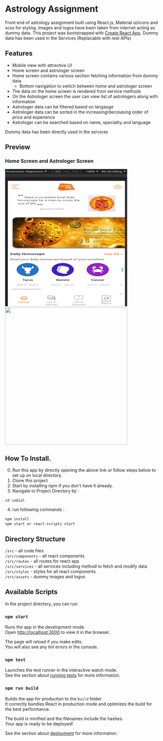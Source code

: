 # Astrology Assignment

Front end of astrology assignment built using React.js, Material ui/icons and scss for styling.
Images and logos have been taken from internet acting as dummy data.
This project was bootstrapped with [Create React App](https://github.com/facebook/create-react-app).
Dummy data has been used in the Services (Replacable with rest APIs)

## Features
- Mobile view with attractive UI
- Home screen and astrologer screen
- Home screen contains various section fetching information from dummy data
    - Bottom navigation to switch between home and astrologer screen
- The data on the home screen is rendered from service methods
- On the Astrologer screen the user can view list of astrologers along with information
- Astrologer data can be filtered based on langauge
- Astrologer data can be sorted in the increasing/decreasing order of price and experience
- Astrologer can be searched based on name, speciality and language

Dummy data has been directly used in the services

## Preview
### Home Screen and Astrologer Screen
<img src="src/assets/preview/HomeScreen.png" width="400px" height="450px"></img> <img src="src/assets/preview/Astrologer
    Screen.png" width="400px" height="450px"></img>

## How To Install.

0. Run this app by directly opening the above link or follow steps below to set up on local directory.
1. Clone this project
2. Start by installing npm if you don't have it already.
3. Navigate to Project Directory by :
```
cd codial
```
4. run following commands :
```
npm install 
npm start or react-scripts start
```
## Directory Structure

`/src` - all code files <br>
`/src/components` - all react components <br>
`/src/routes` - all routes for react app <br>
`/src/services` - all services including method to fetch and modify data <br>
`/src/styles` - styles for all react components <br>
`/src/assets` - dummy images and logos <br>

## Available Scripts

In the project directory, you can run:

### `npm start`

Runs the app in the development mode.\
Open [http://localhost:3000](http://localhost:3000) to view it in the browser.

The page will reload if you make edits.\
You will also see any lint errors in the console.

### `npm test`

Launches the test runner in the interactive watch mode.\
See the section about [running tests](https://facebook.github.io/create-react-app/docs/running-tests) for more information.

### `npm run build`

Builds the app for production to the `build` folder.\
It correctly bundles React in production mode and optimizes the build for the best performance.

The build is minified and the filenames include the hashes.\
Your app is ready to be deployed!

See the section about [deployment](https://facebook.github.io/create-react-app/docs/deployment) for more information.
